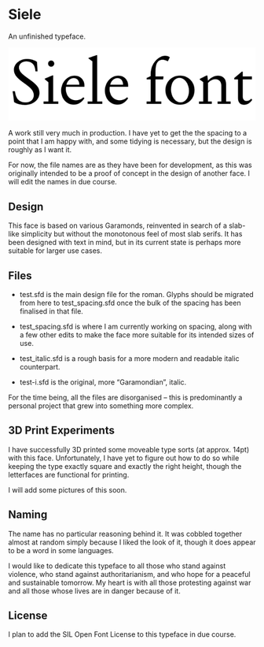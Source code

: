 # Siele

An unfinished typeface.

![A sample of Siele in its current form.](https://raw.githubusercontent.com/fontfish/Siele/main/Siele_sample.png "Siele")

A work still very much in production.
I have yet to get the the spacing to a point that I am happy with,
and some tidying is necessary, but the design is roughly as I want it.

For now, the file names are as they have been for development, as this was
originally intended to be a proof of concept in the design of another face.
I will edit the names in due course.

## Design

This face is based on various Garamonds, reinvented in search of a slab-like
simplicity but without the monotonous feel of most slab serifs.
It has been designed with text in mind, but in its current state is perhaps
more suitable for larger use cases.

## Files

- test.sfd is the main design file for the roman. Glyphs should be migrated from here to test_spacing.sfd once the bulk of the spacing has been finalised in that file.

- test_spacing.sfd is where I am currently working on spacing, along with a few other edits to make the face more suitable for its intended sizes of use.

- test_italic.sfd is a rough basis for a more modern and readable italic counterpart.

- test-i.sfd is the original, more “Garamondian”, italic.

For the time being, all the files are disorganised – this is predominantly
a personal project that grew into something more complex.

## 3D Print Experiments

I have successfully 3D printed some moveable type sorts (at approx. 14pt)
with this face. Unfortunately, I have yet to figure out how to do so while
keeping the type exactly square and exactly the right height, though the
letterfaces are functional for printing.

I will add some pictures of this soon.

## Naming

The name has no particular reasoning behind it. It was cobbled together
almost at random simply because I liked the look of it, though it does
appear to be a word in some languages.

I would like to dedicate this typeface to all those who stand against
violence, who stand against authoritarianism, and who hope for a peaceful
and sustainable tomorrow.
My heart is with all those protesting against war and all those whose
lives are in danger because of it.

## License

I plan to add the SIL Open Font License to this typeface in due course.